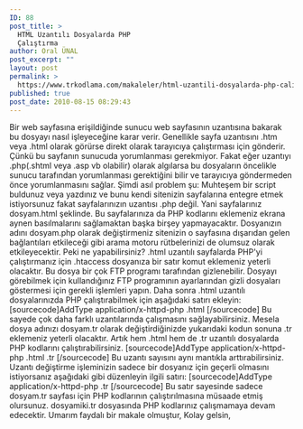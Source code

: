 ```yaml
---
ID: 88
post_title: >
  HTML Uzantılı Dosyalarda PHP
  Çalıştırma
author: Oral ÜNAL
post_excerpt: ""
layout: post
permalink: >
  https://www.trkodlama.com/makaleler/html-uzantili-dosyalarda-php-calistirma-88.html
published: true
post_date: 2010-08-15 08:29:43
---
```

Bir web sayfasına erişildiğinde sunucu web sayfasının uzantısına bakarak bu dosyayı nasıl işleyeceğine karar verir. Genellikle sayfa uzantısını .htm veya .html olarak görürse direkt olarak tarayıcıya çalıştırması için gönderir. Çünkü bu sayfanın sunucuda yorumlanması gerekmiyor. Fakat eğer uzantıyı .php(.shtml veya .asp vb olabilir) olarak algılarsa bu dosyaların öncelikle sunucu tarafından yorumlanması gerektiğini bilir ve tarayıcıya göndermeden önce yorumlanmasını sağlar.
Şimdi asıl problem şu: Muhteşem bir script buldunuz veya yazdınız ve bunu kendi sitenizin sayfalarına entegre etmek istiyorsunuz fakat sayfalarınızın uzantısı .php değil. Yani sayfalarınız dosyam.html şeklinde. Bu sayfalarınıza da PHP kodlarını eklemeniz ekrana aynen basılmalarını sağlamaktan başka birşey yapmayacaktır. Dosyanızın adını dosyam.php olarak değiştirmeniz sitenizin o sayfasına dışarıdan gelen bağlantıları etkileceği gibi arama motoru rütbelerinizi de olumsuz olarak etkileyecektir. Peki ne yapabilirsiniz?
.html uzantılı sayfalarda PHP'yi çalıştırmanız için .htaccess dosyanıza bir satır komut eklemeniz yeterli olacaktır. Bu dosya bir çok FTP programı tarafından gizlenebilir. Dosyayı görebilmek için kullandığınız FTP programının ayarlarından gizli dosyaları göstermesi için gerekli işlemleri yapın. Daha sonra .html uzantılı dosyalarınızda PHP çalıştırabilmek için aşağıdaki satırı ekleyin:
[sourcecode]AddType  application/x-httpd-php .html  [/sourcecode]
Bu sayede çok daha farklı uzantılarında çalışmasını sağlayabilirsiniz. Mesela dosya adınızı dosyam.tr olarak değiştirdiğinizde yukarıdaki kodun sonuna .tr eklemeniz yeterli olacaktır. Artık hem .html hem de .tr uzantılı dosyalarda PHP kodlarını çalıştırabilirsiniz.
[sourcecode]AddType  application/x-httpd-php .html .tr  [/sourcecode]
Bu uzantı sayısını aynı mantıkla arttırabilirsiniz.
Uzantı değiştirme işleminizin sadece bir dosyanız için geçerli olmasını istiyorsanız aşağıdaki gibi düzenleyin ilgili satırı:
[sourcecode]AddType  application/x-httpd-php .tr  [/sourcecode]
Bu satır sayesinde sadece dosyam.tr sayfası için PHP kodlarının çalıştırılmasına müsaade etmiş olursunuz. dosyamiki.tr dosyasında PHP kodlarınız çalışmamaya devam edecektir.
Umarım faydalı bir makale olmuştur,
Kolay gelsin,